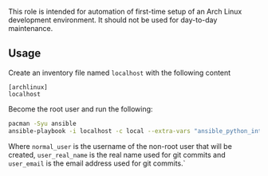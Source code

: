 This role is intended for automation of first-time setup of an Arch Linux development environment. It should not be used for day-to-day maintenance.

## Usage
Create an inventory file named `localhost` with the following content

    [archlinux]
    localhost

Become the root user and run the following:
```bash
pacman -Syu ansible
ansible-playbook -i localhost -c local --extra-vars "ansible_python_interpreter=/usr/bin/python2 normal_user=john user_real_name='John Doe' user_email=john.doe@example.com" site.yml
```

Where `normal_user` is the username of the non-root user that will be created, `user_real_name` is the real name used for git commits and `user_email` is the email address used for git commits.`
